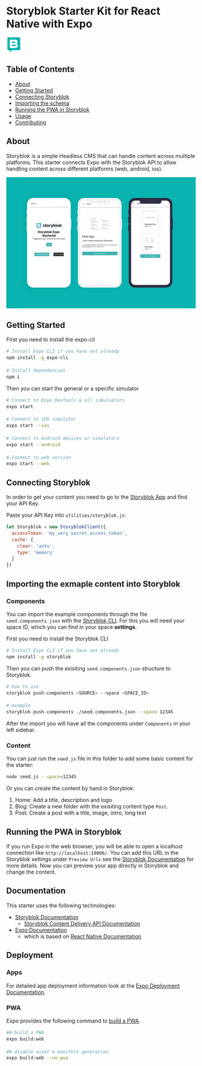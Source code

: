 # Storyblok Starter Kit for React Native with Expo

<p>
  <img src="./assets/icon.png" width="40" alt="Storyblok Starter Screens">
</p>

## Table of Contents

- [About](#about)
- [Getting Started](#getting_started)
- [Connecting Storyblok](#storybloksdk)
- [Importing the schema](#schema)
- [Running the PWA in Storyblok](#pwastoryblok)
- [Usage](#documentation)
- [Contributing](../CONTRIBUTING.md)

## About <a name = "about"></a>

Storyblok is a simple Headless CMS that can handle content across multiple platforms. This starter connects Expo with the Storyblok API to allow handling content across different platforms (web, android, ios).

<p align="center">
  <img src="./assets/mockup.png" width="650" alt="Storyblok Starter Screens">
</p>

## Getting Started <a name = "getting_started"></a>

First you need to install the expo-cli

```bash
# Install Expo CLI if you have not already
npm install -g expo-cli

# Install dependencies
npm i
```

Then you can start the general or a specific simulator

```bash
# Connect to Expo DevTools & all simuluators
expo start

# Connect to iOS simulator
expo start --ios

# Connect to Android devices or simulators
expo start --android

# Connect to web version
expo start --web
```

## Connecting Storyblok <a name = "storybloksdk"></a>

In order to get your content you need to go to the [Storyblok App](http://app.storyblok.com/) and find your API Key.

Paste your API Key into `utilities/storyblok.js`:

```js
let Storyblok = new StoryblokClient({
  accessToken: 'my_very_secret_access_token',
  cache: {
    clear: 'auto',
    type: 'memory'
  }
})
```

## Importing the exmaple content into Storyblok <a name = "schema"></a>

### Components
You can import the example components through the file `seed.components.json` with the [Storyblok CLI](https://github.com/storyblok/storyblok#push-components). For this you will need your space ID, which you can find in your space **settings**.

First you need to install the Storyblok CLI

```bash
# Install Expo CLI if you have not already
npm install -g storyblok
```

Then you can push the exisiting `seed.components.json` structure to Storyblok.

```bash
# how to use
storyblok push-components <SOURCE> --space <SPACE_ID>

# example
storyblok push-components ./seed.components.json --space 12345
```

After the import you will have all the components under `Components` in your left sidebar.

### Content
You can just run the `seed.js` file in this folder to add some basic content for the starter:

```bash
node seed.js --space=12345
```

Or you can create the content by hand in Storyblok:

1. Home: Add a title, description and logo
2. Blog: Create a new folder with the exisiting content type `Post`.
3. Post: Create a post with a title, image, intro, long text

## Running the PWA in Storyblok <a name = "pwastoryblok"></a>

If you run Expo in the web browser, you will be able to open a localhost connection like `http://localhost:19006/`. You can add this URL in the Storyblok settings under `Preview Urls` see the [Storyblok Documentation](https://www.storyblok.com/docs/guide/getting-started#setup-of-the-visual-editor-preview) for more details. Now you can preview your app directly in Storyblok and change the content.

## Documentation <a name = "documentation"></a>

This starter uses the following technologies:

- [Storyblok Documentation](https://www.storyblok.com/docs/guide/introduction)
  - [Storyblok Content Delivery API Documentation](https://www.storyblok.com/docs/api/content-delivery)
- [Expo Documentation](https://docs.expo.io/)
  - which is based on [React Native Documentation](https://reactnative.dev/docs/environment-setup)

## Deployment <a name = "deployment"></a>

### Apps
For detailed app deployment information look at the [Expo Deployment Documentation](https://docs.expo.io/distribution/app-stores/).

### PWA
Expo provides the following command to [build a PWA](https://docs.expo.io/guides/progressive-web-apps/).

```bash
## build a PWA
expo build:web

## disable asset & manifest generation
expo build:web --no-pwa
```